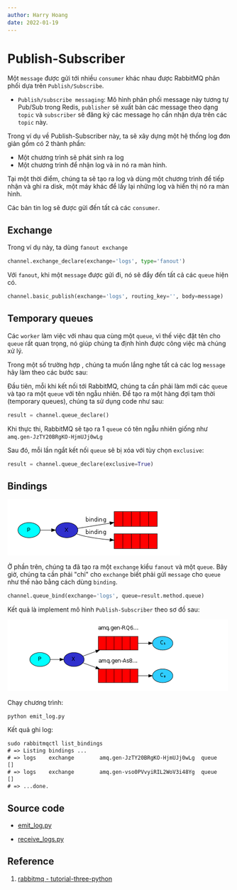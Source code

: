 ```yaml
---
author: Harry Hoang
date: 2022-01-19
---
```


# Publish-Subscriber

Một `message` được gửi tới nhiều `consumer` khác nhau được RabbitMQ phân phối dựa trên `Publish/Subscribe`.

- `Publish/subscribe messaging`: Mô hình phân phối message này tương tự Pub/Sub trong Redis, `publisher` sẽ xuất bản các message theo dạng `topic` và `subscriber` sẽ đăng ký các message họ cần nhận dựa trên các `topic` này.


Trong ví dụ về Publish-Subscriber này, ta sẽ xây dựng một hệ thống log đơn giản gồm có 2 thành phần:

- Một chương trình sẽ phát sinh ra log
- Một chương trình để nhận log và in nó ra màn hình.

Tại một thời điểm, chúng ta sẽ tạo ra log và dùng một chương trình để tiếp nhận và ghi ra disk, một máy khác để lấy lại những log và hiển thị nó ra màn hình.

Các bản tin log sẽ được gửi đến tất cả các `consumer`.

## Exchange
Trong ví dụ này, ta dùng `fanout exchange`
``` py
channel.exchange_declare(exchange='logs', type='fanout')
```

Với `fanout`, khi một `message` được gửi đi, nó sẽ đẩy đến tất cả các `queue` hiện có.

``` py
channel.basic_publish(exchange='logs', routing_key='', body=message)
```

## Temporary queues

Các `worker` làm việc với nhau qua cùng một `queue`, vì thế việc đặt tên cho `queue` rất quan trọng, nó giúp chúng ta định hình được công việc mà chúng xử lý.

Trong một số trường hợp , chúng ta muốn lắng nghe tất cả các log `message` hãy làm theo các bước sau:

Đầu tiên, mỗi khi kết nối tới RabbitMQ, chúng ta cần phải làm mới các `queue` và tạo ra một `queue` với tên ngẫu nhiên. Để tạo ra một hàng đợi tạm thời (temporary queues), chúng ta sử dụng code như sau:

``` py
result = channel.queue_declare()
```

Khi thực thi, RabbitMQ sẽ tạo ra 1 `queue` có tên ngẫu nhiên giống như `amq.gen-JzTY20BRgKO-HjmUJj0wLg`

Sau đó, mỗi lần ngắt kết nối `queue` sẽ bị xóa với tùy chọn `exclusive`:

``` py
result = channel.queue_declare(exclusive=True)
```

## Bindings

![](./images/binding.png)


Ở phần trên, chúng ta đã tạo ra một `exchange` kiểu `fanout` và một `queue`. Bây giờ, chúng ta cần phải "chỉ" cho `exchange` biết phải gửi `message` cho `queue` như thế nào bằng cách dùng `binding`.

``` py
channel.queue_bind(exchange='logs', queue=result.method.queue)
```
Kết quả là implement mô hình `Publish-Subscriber` theo sơ đồ sau:

![](./images/pub-sub-rabbit.png)

Chạy chương trình:
```
python emit_log.py
```


Kết quả ghi log:

```
sudo rabbitmqctl list_bindings
# => Listing bindings ...
# => logs    exchange        amq.gen-JzTY20BRgKO-HjmUJj0wLg  queue           []
# => logs    exchange        amq.gen-vso0PVvyiRIL2WoV3i48Yg  queue           []
# => ...done.
```

## Source code

- [emit_log.py](https://github.com/rabbitmq/rabbitmq-tutorials/blob/master/python/emit_log.py)

- [receive_logs.py](https://github.com/rabbitmq/rabbitmq-tutorials/blob/master/python/receive_logs.py)

## Reference

1. [rabbitmq - tutorial-three-python](https://www.rabbitmq.com/tutorials/tutorial-three-python.html)

